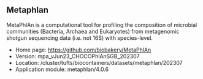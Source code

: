 ## Metaphlan

MetaPhlAn is a computational tool for profiling the composition of microbial communities (Bacteria, Archaea and Eukaryotes) from metagenomic shotgun sequencing data (i.e. not 16S) with species-level. 

- Home page: https://github.com/biobakery/MetaPhlAn
- Version: mpa_vJun23_CHOCOPhlAnSGB_202307
- Location: /cluster/tufts/biocontainers/datasets/metaphlan/202307
- Application module: metaphlan/4.0.6